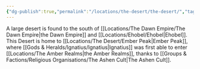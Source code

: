 ```yaml
---
{"dg-publish":true,"permalink":"/locations/the-desert/the-desert/","tags":["Undiscovered"],"updated":"2025-04-25T08:31:53.275+01:00"}
---
```


A large desert is found to the south of [[Locations/The Dawn Empire/The Dawn Empire\|the Dawn Empire]] and [[Locations/Ehobel/Ehobel\|Ehobel]]. This Desert is home to [[Locations/The Desert/Ember Peak\|Ember Peak]], where [[Gods & Heralds/Ignatius/Ignatius\|Ignatius]] was first able to enter [[Locations/The Amber Realms\|the Amber Realms]], thanks to [[Groups & Factions/Religious Organisations/The Ashen Cult\|The Ashen Cult]]. 